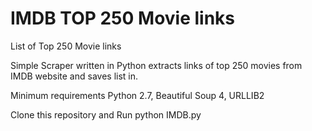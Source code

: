 # IMDB TOP 250 Movie links
List of Top 250 Movie links

Simple Scraper written in Python extracts links of top 250 movies from IMDB website and saves list in.

Minimum requirements
Python 2.7, Beautiful Soup 4, URLLIB2

Clone this repository and Run python IMDB.py


